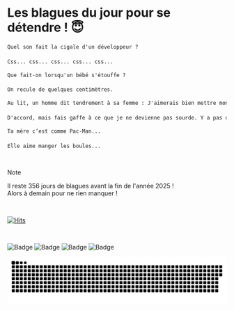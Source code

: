 
<h1>Les blagues du jour pour se détendre ! 😇</h1>

```diff
Quel son fait la cigale d'un développeur ?

Css... css... css... css... css...
```

```diff
Que fait-on lorsqu'un bébé s'étouffe ?

On recule de quelques centimètres.
```

```diff
Au lit, un homme dit tendrement à sa femme : J'aimerais bien mettre mon zizi dans ton oreille.

D'accord, mais fais gaffe à ce que je ne devienne pas sourde. Y a pas de danger : depuis 30 ans, je te le mets dans la bouche, et jamais tu ne l'as fermée.
```

```diff
Ta mère c’est comme Pac-Man...

Elle aime manger les boules...
```

<br/>

> [!NOTE]
> Il reste 356 jours de blagues avant la fin de l'année 2025 ! <br/>
> Alors à demain pour ne rien manquer !

<br/>


[![Hits](https://hits.seeyoufarm.com/api/count/incr/badge.svg?url=https%3A%2F%2Fgithub.com%2FClems02%2Fhit-counter&count_bg=%23003E80&title_bg=%235C9FE1&icon=powershell.svg&icon_color=%23FFFFFF&title=Visite&edge_flat=false)](https://hits.seeyoufarm.com)


<br/>


![Badge](https://img.shields.io/badge/Last%20updated%20on-white?style=for-the-badge&logo=clockify)   ![Badge](https://img.shields.io/badge/10/01-white?style=for-the-badge) ![Badge](https://img.shields.io/badge/at-white?style=for-the-badge) ![Badge](https://img.shields.io/badge/03:03-white?style=for-the-badge)


<p align="center">
 <img width="1000" src="assets/github-snake.svg" alt="snake"/>
</p>
